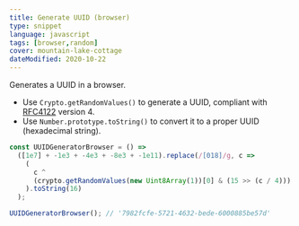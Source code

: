 ```yaml
---
title: Generate UUID (browser)
type: snippet
language: javascript
tags: [browser,random]
cover: mountain-lake-cottage
dateModified: 2020-10-22
---
```


Generates a UUID in a browser.

- Use `Crypto.getRandomValues()` to generate a UUID, compliant with [RFC4122](https://www.ietf.org/rfc/rfc4122.txt) version 4.
- Use `Number.prototype.toString()` to convert it to a proper UUID (hexadecimal string).

```js
const UUIDGeneratorBrowser = () =>
  ([1e7] + -1e3 + -4e3 + -8e3 + -1e11).replace(/[018]/g, c =>
    (
      c ^
      (crypto.getRandomValues(new Uint8Array(1))[0] & (15 >> (c / 4)))
    ).toString(16)
  );

UUIDGeneratorBrowser(); // '7982fcfe-5721-4632-bede-6000885be57d'
```
